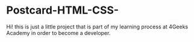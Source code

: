 # Postcard-HTML-CSS-
Hi! this is just a little project that is part of my learning process at 4Geeks Academy in order to become a developer. 
